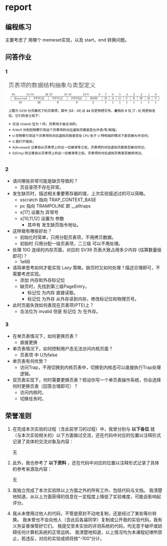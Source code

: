 # report

## 编程练习

主要考虑了 用哪个 memeset实现，以及 start，end 转换问题。

## 问答作业

### 1

![Alt text](image-2.png)

### 2

- 请问哪些异常可能是缺页导致的？
    - 页目录项不存在异常。
- 发生缺页时，描述相关重要寄存器的值，上次实验描述过的可以简略。
    - sscratch 指向 TRAP_CONTEXT_BASE
    - pc 指向 TRAMPOLINE 即 __alltraps
    - x[17] 设置为 异常号
    - x[10,11,12] 设置为 参数
        - 其中有 发生缺页指令地址。
- 这样做有哪些好处？
    - 初始化时简单，只用分配页表项，不用拷贝数据。
    - 初始时 只用分配一级页表项，二三级 可以不用处理。
- 处理 10G 连续的内存页面，对应的 SV39 页表大致占用多少内存 (估算数量级即可)？
    - 1e6B
- 请简单思考如何才能实现 Lazy 策略，缺页时又如何处理？描述合理即可，不需要考虑实现。
    - 添加 内存和外存标记位
    - 缺页时，先找到第三级PageEntry，
        - 标记位 为内存 直接读取。
        - 标记位 为外存 从外存读到内存，修改标记位和物理页号。
- 此时页面失效如何表现在页表项(PTE)上？
    - 合法位为 invalid 但是 标记位 为 在外存。

### 3

- 在单页表情况下，如何更换页表？
    - 直接更换
- 单页表情况下，如何控制用户态无法访问内核页面？
    - 页表项 中 U为false
- 单页表有何优势？
    - 访问Trap，不用切换到内核页表中，切换到内核态可以直接执行Trap处理逻辑。
- 双页表实现下，何时需要更换页表？假设你写一个单页表操作系统，你会选择何时更换页表（回答合理即可）？
    - 访问内核时。
    - 切换任务时。




**荣誉准则**
----------------
1. 在完成本次实验的过程（含此前学习的过程）中，我曾分别与 **以下各位** 就（与本次实验相关的）以下方面做过交流，还在代码中对应的位置以注释形式记录了具体的交流对象及内容：

    无

2. 此外，我也参考了 **以下资料** ，还在代码中对应的位置以注释形式记录了具体的参考来源及内容：

    无

3. 我独立完成了本次实验除以上方面之外的所有工作，包括代码与文档。
我清楚地知道，从以上方面获得的信息在一定程度上降低了实验难度，可能会影响起评分。

4. 我从未使用过他人的代码，不管是原封不动地复制，还是经过了某些等价转换。
我未曾也不会向他人（含此后各届同学）复制或公开我的实验代码，我有义务妥善保管好它们。
我提交至本实验的评测系统的代码，均无意于破坏或妨碍任何计算机系统的正常运转。
我清楚地知道，以上情况均为本课程纪律所禁止，若违反，对应的实验成绩将按“-100”分计。
